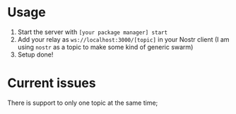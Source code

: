 # Usage
1. Start the server with `[your package manager] start`
2. Add your relay as `ws://localhost:3000/[topic]` in your Nostr client (I am using `nostr` as a topic to make some kind of generic swarm)
3. Setup done!

# Current issues
There is support to only one topic at the same time;